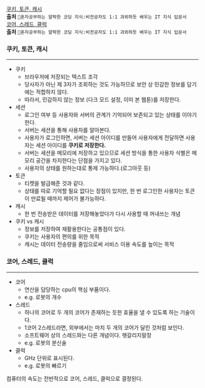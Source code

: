 [쿠키, 토큰, 캐시](#쿠키,-토큰,-캐시)   
**출처** `📌혼자공부하는 얄팍한 코딩 지식:비전공자도 1:1 과외하듯 배우는 IT 지식 입문서`   
[코어, 스레드, 클럭](#코어,-스레드,-클럭)   
**출처** `📌혼자공부하는 얄팍한 코딩 지식:비전공자도 1:1 과외하듯 배우는 IT 지식 입문서`   


### 쿠키, 토큰, 캐시

---

- 쿠키
    - 브라우저에 저장되는 텍스트 조각
    - 당사자가 아닌 제 3자가 조회하는 것도 가능하므로 보안 상 민감한 정보를 담기에는 적합하지 않다.
    - 따라서, 민감하지 않는 정보 (다크 모드 설정, 이미 본 웹툰)를 저장한다.
- 세션
    - 로그인 여부 등 사용자와 서버의 관계가 기억되어 보존되고 있는 상태를 이야기한다.
    - 서버는 세션을 통해 사용자를 알아본다.
    - 사용자가 로그인하면, 서버는 세션 아이디를 만들어 사용자에게 전달하면 사용자는 세션 아이디를 **쿠키로 저장한다.**
    - 서버는 세션을 메모리에 저장하고 있으므로 세션 방식을 통한 사용자 식별은 메모리 공간을 차지한다는 단점을 가지고 있다.
    - 사용자의 상태를 원하는대로 통제 가능하다.(로그아웃 등)
- 토큰
    - 티켓을 발급해준 것과 같다.
    - 상태를 따로 기억할 필요 없다는 장점이 있지만, 한 번 로그인한 사용자는 토큰이 만료될 때까지 제어가 불가능하다.
- 캐시
    - 한 번 전송받은 데이터를 저장해놓았다가 다시 사용할 때 꺼내쓰는 개념
- 쿠키 vs 캐시
    - 정보를 저장하여 재활용한다는 공통점이 있다.
    - 쿠키는 사용자의 편의를 위한 목적
    - 캐시는 데이터 전송량을 줄임으로써 서비스 이용 속도를 높이는 목적

### 코어, 스레드, 클럭

---

- 코어
    - 연산을 담당하는 cpu의 핵심 부품이다.
    - e.g. 로봇의 개수
- 스레드
    - 하나의 코어로 두 개의 코어가 존재하는 듯한 효율을 낼 수 있도록 하는 기술이다.
    - 1코어 2스레드라면, 외부에서는 마치 두 개의 코어가 달린 것처럼 보인다.
    - 소프트웨어 상의 스레드와는 다른 개념이다. 헷갈리지말장
    - e.g. 로봇의 분신술
- 클럭
    - GHz 단위로 표시된다.
    - e.g. 로봇의 빠르기

컴퓨터의 속도는 전반적으로 코어, 스레드, 클럭으로 결정된다.

